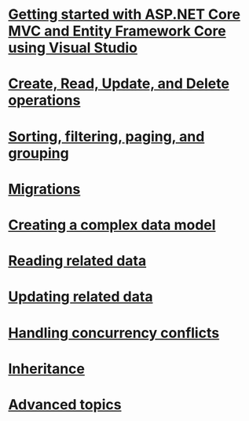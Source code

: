 # [Getting started with ASP.NET Core MVC and Entity Framework Core using Visual Studio](intro.md)
# [Create, Read, Update, and Delete operations](crud.md)
# [Sorting, filtering, paging, and grouping](sort-filter-page.md)
# [Migrations](migrations.md)
# [Creating a complex data model](complex-data-model.md)
# [Reading related data](read-related-data.md)
# [Updating related data](update-related-data.md)
# [Handling concurrency conflicts](concurrency.md)
# [Inheritance](inheritance.md)
# [Advanced topics](advanced.md)
